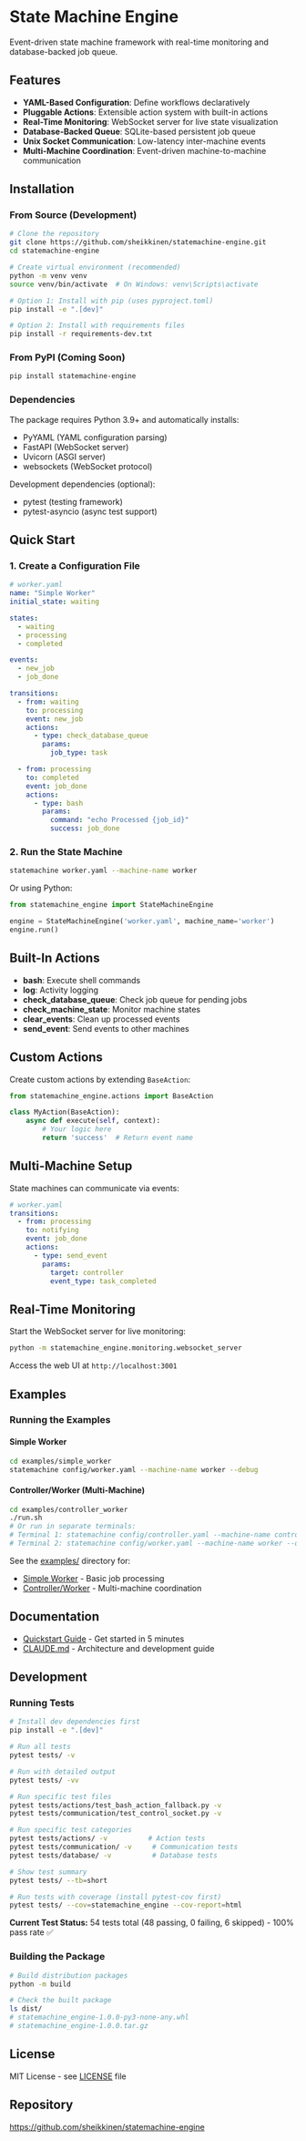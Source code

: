 # State Machine Engine

Event-driven state machine framework with real-time monitoring and database-backed job queue.

## Features

- **YAML-Based Configuration**: Define workflows declaratively
- **Pluggable Actions**: Extensible action system with built-in actions
- **Real-Time Monitoring**: WebSocket server for live state visualization
- **Database-Backed Queue**: SQLite-based persistent job queue
- **Unix Socket Communication**: Low-latency inter-machine events
- **Multi-Machine Coordination**: Event-driven machine-to-machine communication

## Installation

### From Source (Development)

```bash
# Clone the repository
git clone https://github.com/sheikkinen/statemachine-engine.git
cd statemachine-engine

# Create virtual environment (recommended)
python -m venv venv
source venv/bin/activate  # On Windows: venv\Scripts\activate

# Option 1: Install with pip (uses pyproject.toml)
pip install -e ".[dev]"

# Option 2: Install with requirements files
pip install -r requirements-dev.txt
```

### From PyPI (Coming Soon)

```bash
pip install statemachine-engine
```

### Dependencies

The package requires Python 3.9+ and automatically installs:
- PyYAML (YAML configuration parsing)
- FastAPI (WebSocket server)
- Uvicorn (ASGI server)
- websockets (WebSocket protocol)

Development dependencies (optional):
- pytest (testing framework)
- pytest-asyncio (async test support)

## Quick Start

### 1. Create a Configuration File

```yaml
# worker.yaml
name: "Simple Worker"
initial_state: waiting

states:
  - waiting
  - processing
  - completed

events:
  - new_job
  - job_done

transitions:
  - from: waiting
    to: processing
    event: new_job
    actions:
      - type: check_database_queue
        params:
          job_type: task

  - from: processing
    to: completed
    event: job_done
    actions:
      - type: bash
        params:
          command: "echo Processed {job_id}"
          success: job_done
```

### 2. Run the State Machine

```bash
statemachine worker.yaml --machine-name worker
```

Or using Python:
```python
from statemachine_engine import StateMachineEngine

engine = StateMachineEngine('worker.yaml', machine_name='worker')
engine.run()
```

## Built-In Actions

- **bash**: Execute shell commands
- **log**: Activity logging
- **check_database_queue**: Check job queue for pending jobs
- **check_machine_state**: Monitor machine states
- **clear_events**: Clean up processed events
- **send_event**: Send events to other machines

## Custom Actions

Create custom actions by extending `BaseAction`:

```python
from statemachine_engine.actions import BaseAction

class MyAction(BaseAction):
    async def execute(self, context):
        # Your logic here
        return 'success'  # Return event name
```

## Multi-Machine Setup

State machines can communicate via events:

```yaml
# worker.yaml
transitions:
  - from: processing
    to: notifying
    event: job_done
    actions:
      - type: send_event
        params:
          target: controller
          event_type: task_completed
```

## Real-Time Monitoring

Start the WebSocket server for live monitoring:

```bash
python -m statemachine_engine.monitoring.websocket_server
```

Access the web UI at `http://localhost:3001`

## Examples

### Running the Examples

#### Simple Worker
```bash
cd examples/simple_worker
statemachine config/worker.yaml --machine-name worker --debug
```

#### Controller/Worker (Multi-Machine)
```bash
cd examples/controller_worker
./run.sh
# Or run in separate terminals:
# Terminal 1: statemachine config/controller.yaml --machine-name controller --debug
# Terminal 2: statemachine config/worker.yaml --machine-name worker --debug
```

See the [examples/](examples/) directory for:
- [Simple Worker](examples/simple_worker/) - Basic job processing
- [Controller/Worker](examples/controller_worker/) - Multi-machine coordination

## Documentation

- [Quickstart Guide](docs/quickstart.md) - Get started in 5 minutes
- [CLAUDE.md](CLAUDE.md) - Architecture and development guide

## Development

### Running Tests

```bash
# Install dev dependencies first
pip install -e ".[dev]"

# Run all tests
pytest tests/ -v

# Run with detailed output
pytest tests/ -vv

# Run specific test files
pytest tests/actions/test_bash_action_fallback.py -v
pytest tests/communication/test_control_socket.py -v

# Run specific test categories
pytest tests/actions/ -v          # Action tests
pytest tests/communication/ -v     # Communication tests
pytest tests/database/ -v          # Database tests

# Show test summary
pytest tests/ --tb=short

# Run tests with coverage (install pytest-cov first)
pytest tests/ --cov=statemachine_engine --cov-report=html
```

**Current Test Status:** 54 tests total (48 passing, 0 failing, 6 skipped) - 100% pass rate ✅

### Building the Package

```bash
# Build distribution packages
python -m build

# Check the built package
ls dist/
# statemachine_engine-1.0.0-py3-none-any.whl
# statemachine_engine-1.0.0.tar.gz
```

## License

MIT License - see [LICENSE](LICENSE) file

## Repository

https://github.com/sheikkinen/statemachine-engine
